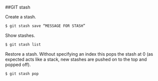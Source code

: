 ##GIT stash

Create a stash.

```bash
$ git stash save “MESSAGE FOR STASH”
```

Show stashes.

```bash
$ git stash list
```

Restore a stash. Without specifying an index this pops the stash at 0 (as expected acts like a stack, new stashes are pushed on to the top and popped off).

```bash
$ git stash pop
```
